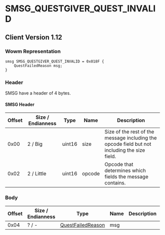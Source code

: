 # SMSG_QUESTGIVER_QUEST_INVALID

## Client Version 1.12

### Wowm Representation
```rust,ignore
smsg SMSG_QUESTGIVER_QUEST_INVALID = 0x018F {
    QuestFailedReason msg;
}
```
### Header

SMSG have a header of 4 bytes.

#### SMSG Header

| Offset | Size / Endianness | Type   | Name   | Description |
| ------ | ----------------- | ------ | ------ | ----------- |
| 0x00   | 2 / Big           | uint16 | size   | Size of the rest of the message including the opcode field but not including the size field.|
| 0x02   | 2 / Little        | uint16 | opcode | Opcode that determines which fields the message contains.|

### Body

| Offset | Size / Endianness | Type | Name | Description | Comment |
| ------ | ----------------- | ---- | ---- | ----------- | ------- |
| 0x04 | ? / - | [QuestFailedReason](questfailedreason.md) | msg |  |  |

